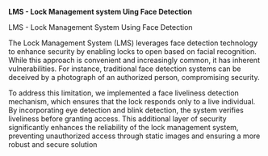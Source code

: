 **LMS - Lock Management system Uing Face Detection**

LMS - Lock Management System Using Face Detection

The Lock Management System (LMS) leverages face detection technology to enhance security by enabling locks to open based on facial recognition. While this approach is convenient and increasingly common, it has inherent vulnerabilities. For instance, traditional face detection systems can be deceived by a photograph of an authorized person, compromising security.

To address this limitation, we implemented a face liveliness detection mechanism, which ensures that the lock responds only to a live individual. By incorporating eye detection and blink detection, the system verifies liveliness before granting access. This additional layer of security significantly enhances the reliability of the lock management system, preventing unauthorized access through static images and ensuring a more robust and secure solution
